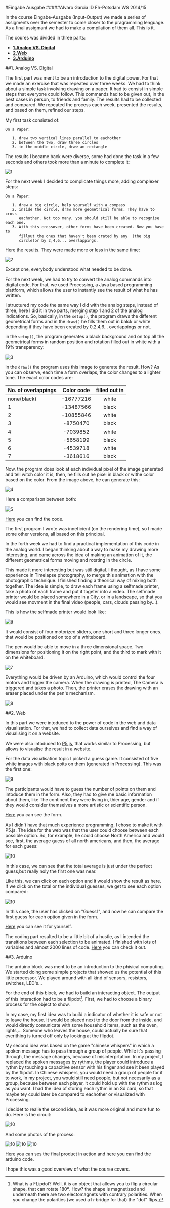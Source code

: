 #Eingabe Ausgabe
#####Alvaro Garcia ID Fh-Potsdam WS 2014/15

In the course Eingabe-Ausgabe (Input-Output) we made a series of assigments over the semester to come closer to the pragramming lenguage. As a final assigmant we had to make a compilation of them all. This is it.

The coures was divided in three parts:

* [**1.Analog VS. Digital**](#analogvsdigital)
* [**2.Web**](#web)
* [**3.Arduino**](#arduino)

##<a name ="analogvsdigital"></a>1. Analog VS. Digital

The first part was ment to be an introduction to the digital power. For that we made an exercise that was repeated over three weeks. We had to think about a simple task involving drawing on a paper. It had to consist in simple steps that everyone could follow. This commands had to be given out, in the best cases in person, to friends and family. The results had to be collected and compared. We repeated the process each week, presented the results, and based on them, refined our steps.

My first task consisted of:

```
On a Paper: 
   
   1. draw two vertical lines parallel to eachother
   2. between the two, draw three circles
   3. in the middle circle, draw an rectangle
```
  
  The results I became back were diverse, some had done the task in a few seconds and others took more than a minute to complete it:
  
![1](http://i.imgur.com/QKQHPBJ.png?1)

For the next week I decided to complicate things more, adding complexer steps:

```
On a Paper: 
   
   1. draw a big circle, help yourself with a compass
   2. inside the circle, draw more geometrical forms. They have to cross 
      eachother. Not too many, you should still be able to recognise each one. 
   3. With this crossover, other forms have been created. Now you have to
      fillout the ones that haven't been crated by any  (the big
      circle)or by 2,4,6... overlappings.
```

Here the results. They were made more or less in the same time:

![2](http://i.imgur.com/vxsHUAt.jpg?1)


Except one, everybody understood what needed to be done.

For the next week, we had to try to convert the analog commands into digital code. For that, we used Processing, a Java based programming plattform, which allows the user to instantly see the result of what he has written. 

I structured my code the same way I did with the analog steps, instead of three, here I did it in two parts, merging step 1 and 2 of the analog indications.
So, basically, in the `setup()`, the program draws the different geometrical forms and in the `draw()` he fills them out in balck or white depending if they have been created by 0,2,4,6... overlappings or not.

in the `setup()`, the program generates a black background and on top  all the geometrical forms in random position  and rotation filled out in white with a 19% transparency:

![3](http://i.imgur.com/j6DAQ6x.png?1)

in the `draw()` the program uses this image to generate the result. How? As you can observe, each time a form overlaps, the color changes to a lighter tone. The exact color codes are:

| No. of overlappings | Color code  | filled out in |
|:------------- |:---------------:| :---------------: |
|none(black)| -16777216 | white |
| 1     |  -13487566 | black
| 2 | -10855846 | white |
| 3  | -8750470  | black
|4 |-7039852| white |
| 5| -5658199 | black
| 6| -4539718 | white |
| 7 | -3618616 | black

Now, the program does look at each individual pixel of the image generated and tell witch color it is, then, he fills out he pixel in black or withe color based on  the color. From the image above, he can generate this:

![4](http://i.imgur.com/3vStZqw.png?1)

Here a comparison between both:

![5](http://i.imgur.com/SlTovX3.png?1)
 
 
  [Here][link1] you can find the code.

 The first program I wrote was inneficient (on the rendering time), so I made some other versions, all based on this  principal. 
 
 In the forth week we had to find a practical implementation of this code in the analog world. I began thinking about a way to make my drawing more interesting, and came across the idea of making an animation of it, the different geometrical forms moving and rotating in the circle. 
 
This made it more interesting but was still digital. I thought, as I have some experience in Timelapse photography, to merge this animation with the photographic technique. I finished finding a theorical way of mixing both together. The idea is simple, to draw each frame using a selfmade printer, take a photo of each frame and put it togeter into a video. The selfmade printer would be placed somewhere in a City, or in a landscape, so that you would see movment in the final video (people, cars, clouds passing by...).
 
 
 This is how the selfmade printer would look like:
 
 ![6](http://i.imgur.com/yvS02aE.png)
 
It would consist of four motorized sliders, one short and three longer ones. that would be positioned on top of a whiteboard. 

The pen would be able to move in a three dimensional space. Two dimensions for positioning it on the right point, and the third to mark with it on the whiteboard.
  
 ![7](http://i.imgur.com/wPF2uru.png)
 
 Everything would be driven by an Arduino, which would control the four motors and trigger the camera. When the drawing is printed, The Camera is triggered and takes a photo. Then, the printer erases the drawing with an eraser placed under the pen's mechanism.
 
 ![8](http://i.imgur.com/vt8KJE7.png?1)
 
 
 

##<a name ="web"></a>2. Web

In this part we were intoduced to the power of code in the web and data visualisation. For that, we had to collect data ourselves and find a way of  visualising it on a website. 

We were also intoduced to [P5.js](http://p5js.org), that works similar to Processing, but allows to visualise the result in a website.

For the data visualisation topic I picked a guess game. It consisted of five white images with black poits on them (generated in Processing). This was the first one:

![9](http://i.imgur.com/Tty1ZvR.jpg?1)

The participants would have to guess the number of points on them and intoduce them in the form. Also, they had to give me basic information about them, like The continent they were living in, thier age, gender and if they would consider themselves a more artistic or scientific person.

[Here][link2] you can see the form.

As I didn't have that much experience programming, I chose to make it with P5.js. The idea for the web was that the user could choose between each possible option. So, for example, he could choose North America and would see, first, the average guess of all north americans, and then, the average for each guess:

![10](http://i.imgur.com/MVvf4rK.png)

In this case, we can see that the total average is just under the perfect guess,but really noly the first one was near.

Like this, we can click on each option and it would show the result as here. If we click on the total or the individual guesses, we get to see each option compared:

![10](http://i.imgur.com/T6Ls94c.png)

In this case, the user has clicked on "Guess1", and now he can compare the first guess for each option given in the form.

[Here][link3] you can see it for yourself.

The coding part resulted to be a little bit of a hustle, as I intended the transitions between each selection to be animated.
I finished with lots of variables and almost 2000 lines of code. [Here][link4] you can check it out.



##<a name ="arduino"></a>3. Arduino

The arduino block was ment to be an introduction to the phisical computing. We started doing some simple projects that showed us the potential of this little processor.
We played around with all kind of sensors, resistors, switches, LED's...

For the end of this block, we had to build an interacting object. The output of this interaction had to be a flipdot[^flipdot]. First, we had to choose a binary process for the object to show. 

In my case, my first idea was to build a indicator of whether it is safe or not to leave the house. It would be placed next to the door from the inside.
and would directly comunicate with some household items, such as the oven, lights,... Someone who leaves the house, could actually be sure that everithing is turned off only by looking at the flipdot. 

My second idea was based on the game "chinese whispers" in which a spoken message has to pass through a group of people. While it's passing through, the message changes, because of misinterprtation.
In my project, I replaced the spoken messages by rythms, the player could introduce a rythm by touching a capacitive sensor with his finger and see it been played by the flipdot. In Chinese whispers, you would need a group of people for it to work, In my project, you would still need people, but not necesarily as a group, because between each player, it could hold up with the rythm as log as you want. I had the idea of storing each rythm in an Sd card, so that maybe tey could later be compared to eachother or visualized with Processing.

I decidet to realie the second idea, as it was more original and more fun to do.
Here is the circuit:

![10](http://i.imgur.com/aYH1kDb.png)

And some photos of the process:

![10](http://i.imgur.com/BJA2bXx.jpg)
![10](http://i.imgur.com/GkKHdmk.jpg)
![10](http://i.imgur.com/rn0b2Dt.jpg)

[Here][link5] you can ses the final product in action and [here][link6] you can find the arduino code.

I hope this was a good overview of what the course covers.



[link1]: github.com/fullcodepixelimage
[link2]: https://docs.google.com/forms/d/1PAwjxJQz2l65CJPxiWn2zA7Dtr0jKwkhc1Q2Oo37FoQ/edit
[link3]: https://varusgarcia.github.io
[link4]: https://code.forguessing
[link5]: https://videoflipdot
[link6]: https://videoflipdot

[^flipdot]: What is a FLipdot? Well, it is an object that allows you to flip a circular shape, that can rotate 180º. How? the shape is magnetized and underneath there are two electomagnets with contrary polarities. When you change the  polarities (we used a h-bridge for that) the "dot" flips.
